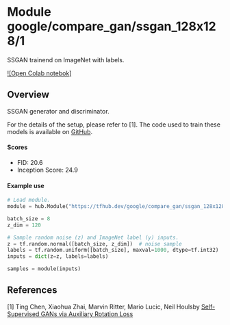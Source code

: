 # Module google/compare_gan/ssgan_128x128/1

SSGAN trainend on ImageNet with labels.

<!-- module-type: image-generator -->
<!-- asset-path: legacy -->
<!-- network-architecture: BigGAN -->
<!-- dataset: ImageNet (ILSVRC-2012-CLS) -->
<!-- fine-tunable: false -->
<!-- format: hub -->


[![Open Colab notebok]](https://colab.research.google.com/github/google/compare_gan/blob/v3/colabs/ssgan_demo.ipynb)

## Overview

SSGAN generator and discriminator.

For the details of the setup, please refer to [1]. The code used to train these
models is available on [GitHub](https://github.com/google/compare_gan).

#### Scores

*   FID: 20.6
*   Inception Score: 24.9

#### Example use

```python
# Load module.
module = hub.Module("https://tfhub.dev/google/compare_gan/ssgan_128x128/1")

batch_size = 8
z_dim = 120

# Sample random noise (z) and ImageNet label (y) inputs.
z = tf.random.normal([batch_size, z_dim])  # noise sample
labels = tf.random.uniform([batch_size], maxval=1000, dtype=tf.int32)
inputs = dict(z=z, labels=labels)

samples = module(inputs)
```

## References

[1] Ting Chen, Xiaohua Zhai, Marvin Ritter, Mario Lucic, Neil Houlsby
[Self-Supervised GANs via Auxiliary Rotation Loss](https://arxiv.org/abs/1811.11212)
